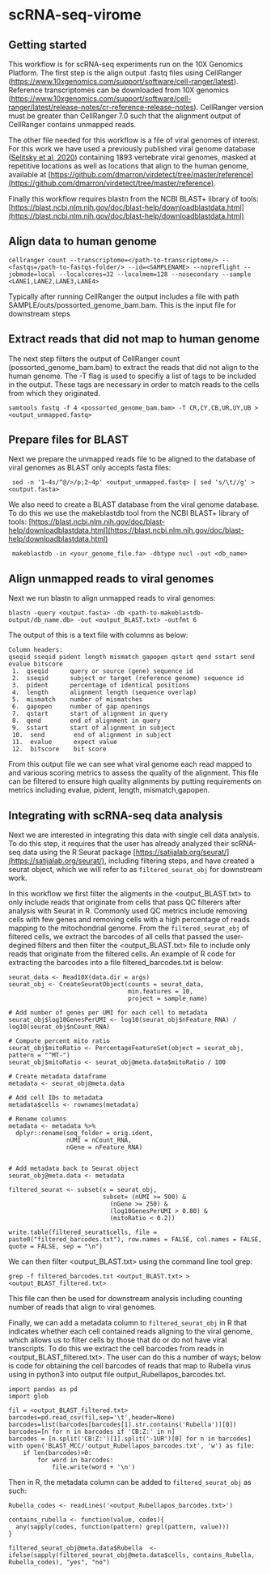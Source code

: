 # scRNA-seq-virome

## Getting started
This workflow is for scRNA-seq experiments run on the 10X Genomics Platform. The first step is the align output .fastq files using CellRanger (https://www.10xgenomics.com/support/software/cell-ranger/latest). Reference transcriptomes can be downloaded from 10X genomics (https://www.10xgenomics.com/support/software/cell-ranger/latest/release-notes/cr-reference-release-notes). CellRanger version must be greater than CellRanger 7.0 such that the alignment output of CellRanger contains unmapped reads.

The other file needed for this workflow is a file of viral genomes of interest. For this work we have used a previously published viral genome database ([Selitsky et al, 2020](https://bmcgenomics.biomedcentral.com/articles/10.1186/s12864-020-6483-6)) containing 1893 vertebrate viral genomes, masked at repetitive locations as well as locations that align to the human genome, available at [https://github.com/dmarron/virdetect/tree/master/reference](https://github.com/dmarron/virdetect/tree/master/reference). 

Finally this workflow requires blastn from the NCBI BLAST+ library of tools: [https://blast.ncbi.nlm.nih.gov/doc/blast-help/downloadblastdata.html](https://blast.ncbi.nlm.nih.gov/doc/blast-help/downloadblastdata.html)
## Align data to human genome
``` cellranger count --transcriptome=</path-to-transcriptome/> --<fastqs=/path-to-fastqs-folder/> --id=<SAMPLENAME> --nopreflight --jobmode=local --localcores=32 --localmem=128 --nosecondary --sample <LANE1,LANE2,LANE3,LANE4> ```

Typically after running CellRanger the output includes a file with path SAMPLE/outs/possorted_genome_bam.bam. This is the input file for downstream steps

## Extract reads that did not map to human genome
The next step filters the output of CellRanger count (possorted_genome_bam.bam) to extract the reads that did not align to the human genome. The -T flag is used to specifiy a list of tags to be included in the output. These tags are necessary in order to match reads to the cells from which they originated. 

``` samtools fastq -f 4 <possorted_genome_bam.bam> -T CR,CY,CB,UR,UY,UB > <output_unmapped.fastq> ```

 ## Prepare files for BLAST
 Next we prepare the unmapped reads file to be aligned to the database of viral genomes as BLAST only accepts fasta files:
 
``` sed -n '1~4s/^@/>/p;2~4p' <output_unmapped.fastq> | sed 's/\t//g' > <output.fasta>```

We also need to create a BLAST database from the viral genome database. To do this we use the makeblastdb tool from the NCBI BLAST+ library of tools: [https://blast.ncbi.nlm.nih.gov/doc/blast-help/downloadblastdata.html](https://blast.ncbi.nlm.nih.gov/doc/blast-help/downloadblastdata.html)

``` makeblastdb -in <your_genome_file.fa> -dbtype nucl -out <db_name>```

## Align unmapped reads to viral genomes
Next we run blastn to align unmapped reads to viral genomes: 

``` blastn -query <output.fasta> -db <path-to-makeblastdb-output/db_name.db> -out <output_BLAST.txt> -outfmt 6 ```

The output of this is a text file with columns as below:

```
Column headers:
qseqid sseqid pident length mismatch gapopen qstart qend sstart send evalue bitscore
 1.  qseqid      query or source (gene) sequence id
 2.  sseqid      subject or target (reference genome) sequence id
 3.  pident      percentage of identical positions
 4.  length      alignment length (sequence overlap)
 5.  mismatch    number of mismatches
 6.  gapopen     number of gap openings
 7.  qstart      start of alignment in query
 8.  qend        end of alignment in query
 9.  sstart      start of alignment in subject
 10.  send        end of alignment in subject
 11.  evalue      expect value
 12.  bitscore    bit score
```

From this output file we can see what viral genome each read mapped to and various scoring metrics to assess the quality of the alignment. This file can be filtered to ensure high quality alignments by putting requirements on metrics including evalue, pident, length, mismatch,gapopen.

## Integrating with scRNA-seq data analysis

Next we are interested in integrating this data with single cell data analysis. To do this step, it requires that the user has already analyzed their scRNA-seq data using the R Seurat package [https://satijalab.org/seurat/](https://satijalab.org/seurat/), including filtering steps, and have created a seurat object, which we will refer to as ```filtered_seurat_obj``` for downstream work.

In this workflow we first filter the aligments in the <output_BLAST.txt> to only include reads that originate from cells that pass QC filterers after analysis with Seurat in R. Commonly used QC metrics include removing cells with few genes and removing cells with a high percentage of reads mapping to the mitochondrial genome. From the ```filtered_seurat_obj``` of filtered cells, we extract the barcodes of all cells that passed the user-degined filters and then filter the <output_BLAST.txt> file to include only reads that originate from the filtered cells. An example of R code for extracting the barcodes into a file filtered_barcodes.txt is below:

```
seurat_data <- Read10X(data.dir = args)
seurat_obj <- CreateSeuratObject(counts = seurat_data, 
                                 min.features = 10, 
                                 project = sample_name)

# Add number of genes per UMI for each cell to metadata
seurat_obj$log10GenesPerUMI <- log10(seurat_obj$nFeature_RNA) / log10(seurat_obj$nCount_RNA)

# Compute percent mito ratio
seurat_obj$mitoRatio <- PercentageFeatureSet(object = seurat_obj, pattern = "^MT-")
seurat_obj$mitoRatio <- seurat_obj@meta.data$mitoRatio / 100

# Create metadata dataframe
metadata <- seurat_obj@meta.data

# Add cell IDs to metadata
metadata$cells <- rownames(metadata)

# Rename columns
metadata <- metadata %>%
  dplyr::rename(seq_folder = orig.ident,
                nUMI = nCount_RNA,
                nGene = nFeature_RNA)


# Add metadata back to Seurat object
seurat_obj@meta.data <- metadata

filtered_seurat <- subset(x = seurat_obj, 
                          subset= (nUMI >= 500) & 
                            (nGene >= 250) & 
                            (log10GenesPerUMI > 0.80) & 
                            (mitoRatio < 0.2))

write.table(filtered_seurat$cells, file = paste0("filtered_barcodes.txt"), row.names = FALSE, col.names = FALSE, quote = FALSE, sep = "\n")
```

We can then filter <output_BLAST.txt> using the command line tool grep:

```grep -f filtered_barcodes.txt <output_BLAST.txt> > <output_BLAST_filtered.txt>```

This file can then be used for downstream analysis including counting number of reads that align to viral genomes.

Finally, we can add a metadata column to ```filtered_seurat_obj``` in R that indicates whether each cell contained reads aligning to the viral genome, which allows us to filter cells by those that do or do not have viral transcripts. To do this we extract the cell barcodes from reads in  <output_BLAST_filtered.txt>. The user can do this a number of ways; below is code for obtaining the cell barcodes of reads that map to Rubella virus using in python3 into output file output_Rubellapos_barcodes.txt. 

```
import pandas as pd
import glob

fil = <output_BLAST_filtered.txt>
barcodes=pd.read_csv(fil,sep='\t',header=None)
barcodes=list(barcodes[barcodes[1].str.contains('Rubella')][0])
barcodes=[n for n in barcodes if 'CB:Z:' in n]
barcodes = [n.split('CB:Z:')[1].split('-1UR')[0] for n in barcodes]
with open('BLAST_MCC/'output_Rubellapos_barcodes.txt', 'w') as file:
    if len(barcodes)>0:
        for word in barcodes:
            file.write(word + '\n')
```

Then in R, the metadata column can be added to ```filtered_seurat_obj``` as such:

```
Rubella_codes <- readLines('<output_Rubellapos_barcodes.txt>')

contains_rubella <- function(value, codes){
  any(sapply(codes, function(pattern) grepl(pattern, value)))
}

filtered_seurat_obj@meta.data$Rubella  <- ifelse(sapply(filtered_seurat_obj@meta.data$cells, contains_Rubella, Rubella_codes), "yes", "no")
```

